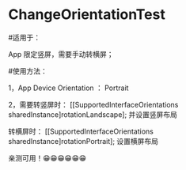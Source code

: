 # ChangeOrientationTest


#适用于：

App 限定竖屏，需要手动转横屏；

#使用方法：

1，App Device Orientation ： Portrait

2，需要转竖屏时：
 [[SupportedInterfaceOrientations sharedInstance]rotationLandscape];
 并设置竖屏布局

 转横屏时：
 [[SupportedInterfaceOrientations sharedInstance]rotationPortrait];
 设置横屏布局

 亲测可用！😁😁😁😁😁😁
